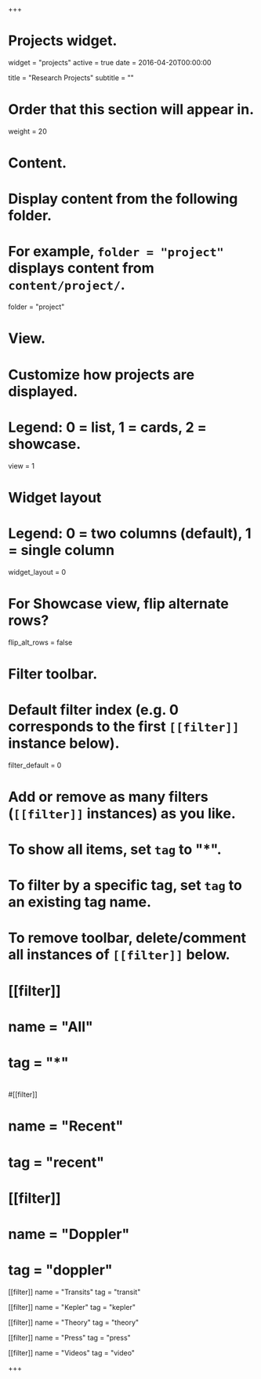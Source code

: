 +++
# Projects widget.
widget = "projects"
active = true
date = 2016-04-20T00:00:00

title = "Research Projects"
subtitle = ""

# Order that this section will appear in.
weight = 20

# Content.
# Display content from the following folder.
# For example, `folder = "project"` displays content from `content/project/`.
folder = "project"

# View.
# Customize how projects are displayed.
# Legend: 0 = list, 1 = cards, 2 = showcase.
view = 1

# Widget layout
# Legend: 0 = two columns (default), 1 = single column
widget_layout = 0

# For Showcase view, flip alternate rows?
flip_alt_rows = false

# Filter toolbar.

# Default filter index (e.g. 0 corresponds to the first `[[filter]]` instance below).
filter_default = 0

# Add or remove as many filters (`[[filter]]` instances) as you like.
# To show all items, set `tag` to "*".
# To filter by a specific tag, set `tag` to an existing tag name.
# To remove toolbar, delete/comment all instances of `[[filter]]` below.
# [[filter]]
#   name = "All"
#   tag = "*"
#
#[[filter]]
#   name = "Recent"
#   tag = "recent"

# [[filter]]
#   name = "Doppler"
#   tag = "doppler"

 [[filter]]
   name = "Transits"
   tag = "transit"

 [[filter]]
   name = "Kepler"
   tag = "kepler"

 [[filter]]
   name = "Theory"
   tag = "theory"

 [[filter]]
   name = "Press"
   tag = "press"

 [[filter]]
   name = "Videos"
   tag = "video"

+++

